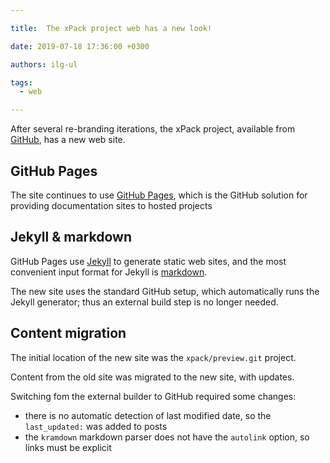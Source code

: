 ```yaml
---

title:  The xPack project web has a new look!

date: 2019-07-18 17:36:00 +0300

authors: ilg-ul

tags:
  - web

---
```


After several re-branding iterations, the xPack project, available from
[GitHub](https://github.com/xpack/), has a new web site.

<!--truncate-->

## GitHub Pages

The site continues to use [GitHub Pages](https://pages.github.com),
which is the GitHub solution for providing documentation sites to hosted
projects

## Jekyll & markdown

GitHub Pages use [Jekyll](https://jekyllrb.com) to generate static web
sites, and the most convenient input format for Jekyll is
[markdown](https://daringfireball.net/projects/markdown/syntax).

The new site uses the standard GitHub setup, which automatically runs
the Jekyll generator; thus an external build step is no longer needed.

## Content migration

The initial location of the new site was the `xpack/preview.git` project.

Content from the old site was migrated to the new site, with updates.

Switching fom the external builder to GitHub required some changes:

- there is no automatic detection of last modified date, so
  the `last_updated:` was added to posts
- the `kramdown` markdown parser does not have the `autolink` option, so
  links must be explicit

